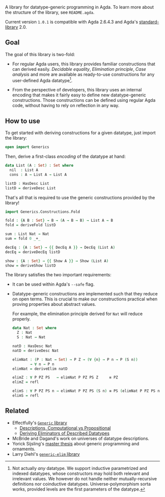 A library for datatype-generic programming in Agda.
To learn more about the structure of the library, see `README.agda`.

Current version `1.0.1` is compatible with Agda 2.6.4.3 and Agda's [standard-library] 2.0.

[standard-library]: https://github.com/agda/agda-stdlib

## Goal

The goal of this library is two-fold:

- For regular Agda users, this library provides familiar constructions
  that can derived easily. *Decidable equality*, *Elimination principle*,
  *Case analysis* and more are available as ready-to-use constructions for any
  user-defined Agda datatype[^1].

- From the perspective of developers, this library uses an internal encoding
  that makes it fairly easy to define new datatype-generic constructions.
  Those constructions can be defined using regular Agda code, without having
  to rely on reflection in any way.

[^1]: Not actually *any* datatype. We support inductive parametrized and indexed
  datatypes, whose constructors may hold both relevant and irrelevant values.
  We however do not handle neither mutually-recursive definitions nor coinductive
  datatypes. Universe-polymorphism sorta works, provided levels are the first
  parameters of the datatype.

## How to use

To get started with deriving constructions for a given datatype,
just import the library:


```agda
open import Generics
```

Then, derive a first-class *encoding* of the datatype at hand:

```agda
data List (A : Set) : Set where
  nil  : List A
  cons : A → List A → List A

listD : HasDesc List
listD = deriveDesc List
```

That's all that is required to use the generic constructions provided by the library!

```agda
import Generics.Constructions.Fold

fold : {A B : Set} → B → (A → B → B) → List A → B
fold = deriveFold listD

sum : List Nat → Nat
sum = fold 0 _+_

decEq : {A : Set} → {{ DecEq A }} → DecEq (List A)
decEq = deriveDecEq listD

show : {A : Set} → {{ Show A }} → Show (List A)
show = deriveShow listD
```

The library satisfies the two important requirements:

- It can be used within Agda's `--safe` flag.

- Datatype-generic constructions are implemented such that they reduce on open
  terms. This is crucial to make our constructions practical when proving
  properties about abstract values.

  For example, the elimination principle derived for `Nat` will reduce properly.

  ```agda
  data Nat : Set where
    Z : Nat
    S : Nat → Nat

  natD : HasDesc Nat
  natD = deriveDesc Nat

  elimNat : (P : Nat → Set) → P Z → (∀ {n} → P n → P (S n))
          → ∀ n → P n
  elimNat = deriveElim natD

  elimZ : ∀ P PZ PS   → elimNat P PZ PS Z     ≡ PZ
  elimZ = refl

  elimS : ∀ P PZ PS n → elimNat P PZ PS (S n) ≡ PS (elimNat P PZ PS n)
  elimS = refl
  ```

## Related


- Effectfully's [`Generic` library](https://github.com/effectfully/generic)
  - [Descriptions, Computational vs Propositional](http://effectfully.blogspot.com/2016/04/descriptions.html)
  - [Deriving Eliminators of Described Datatypes](http://effectfully.blogspot.com/2016/06/deriving-eliminators-of-described-data.html)
- McBride and Dagand's work on universes of datatype descriptions.
- Yorick Sijsling's [master thesis](https://github.com/yoricksijsling/ornaments-thesis)
  about generic programming and ornaments.
- Larry Diehl's [`generic-elim` library](https://github.com/larrytheliquid/generic-elim)

